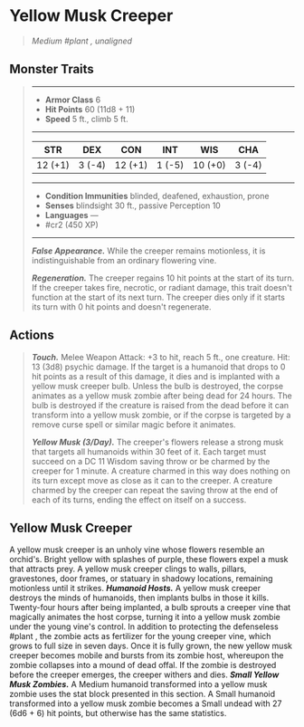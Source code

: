 # Yellow Musk Creeper
>*Medium #plant , unaligned*
## Monster Traits
>___
>- **Armor Class** 6
>- **Hit Points** 60 (11d8 + 11)
>- **Speed** 5 ft., climb 5 ft.
>___
>|STR|DEX|CON|INT|WIS|CHA|
>|:---:|:---:|:---:|:---:|:---:|:---:|
>|12 (+1)|3 (-4)|12 (+1)|1 (-5)|10 (+0)|3 (-4)|
>___
>- **Condition Immunities** blinded, deafened, exhaustion, prone
>- **Senses** blindsight 30 ft., passive Perception 10
>- **Languages** —
>- #cr2 (450 XP)
>___
>***False Appearance.*** While the creeper remains motionless, it is indistinguishable from an ordinary flowering vine.  
>
>***Regeneration.*** The creeper regains 10 hit points at the start of its turn. If the creeper takes fire, necrotic, or radiant damage, this trait doesn't function at the start of its next turn. The creeper dies only if it starts its turn with 0 hit points and doesn't regenerate.  
>
## Actions
>***Touch.*** Melee Weapon Attack: +3 to hit, reach 5 ft., one creature. Hit: 13 (3d8) psychic damage. If the target is a humanoid that drops to 0 hit points as a result of this damage, it dies and is implanted with a yellow musk creeper bulb. Unless the bulb is destroyed, the corpse animates as a yellow musk zombie after being dead for 24 hours. The bulb is destroyed if the creature is raised from the dead before it can transform into a yellow musk zombie, or if the corpse is targeted by a remove curse spell or similar magic before it animates.  
>
>***Yellow Musk (3/Day).*** The creeper's flowers release a strong musk that targets all humanoids within 30 feet of it. Each target must succeed on a DC 11 Wisdom saving throw or be charmed by the creeper for 1 minute. A creature charmed in this way does nothing on its turn except move as close as it can to the creeper. A creature charmed by the creeper can repeat the saving throw at the end of each of its turns, ending the effect on itself on a success.
## Yellow Musk Creeper
A yellow musk creeper is an unholy vine whose flowers resemble an orchid's. Bright yellow with splashes of purple, these flowers expel a musk that attracts prey. A yellow musk creeper clings to walls, pillars, gravestones, door frames, or statuary in shadowy locations, remaining motionless until it strikes.
***Humanoid Hosts.*** A yellow musk creeper destroys the minds of humanoids, then implants bulbs in those it kills. Twenty-four hours after being implanted, a bulb sprouts a creeper vine that magically animates the host corpse, turning it into a yellow musk zombie under the young vine's control. In addition to protecting the defenseless #plant , the zombie acts as fertilizer for the young creeper vine, which grows to full size in seven days. Once it is fully grown, the new yellow musk creeper becomes mobile and bursts from its zombie host, whereupon the zombie collapses into a mound of dead offal. If the zombie is destroyed before the creeper emerges, the creeper withers and dies.
***Small Yellow Musk Zombies.*** A Medium humanoid transformed into a yellow musk zombie uses the stat block presented in this section. A Small humanoid transformed into a yellow musk zombie becomes a Small undead with 27 (6d6 + 6) hit points, but otherwise has the same statistics.